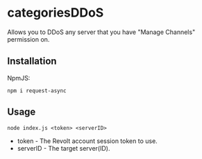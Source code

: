 # categoriesDDoS
Allows you to DDoS any server that you have "Manage Channels" permission on.

## Installation
NpmJS:
```
npm i request-async
```

## Usage
```
node index.js <token> <serverID>
```

- token - The Revolt account session token to use.
- serverID - The target server(ID).